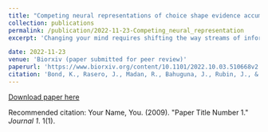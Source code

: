 ```yaml
---
title: "Competing neural representations of choice shape evidence accumulation in humans"
collection: publications
permalink: /publication/2022-11-23-Competing_neural_representation
excerpt: 'Changing your mind requires shifting the way streams of information lead to a decision. Using in silico experiments we show how the cortico-basal ganglia-thalamic (CBGT) circuits can feasibly implement shifts in the evidence accumulation process. When action contingencies change, dopaminergic plasticity redirects the balance of power, both within and between action representations, to divert the flow of evidence from one option to another. This finding predicts that when competition between action representations is highest, the rate of evidence accumulation is lowest. We then validate this prediction in a sample of homo sapiens as they perform an adaptive decision-making task while whole-brain hemodynamic responses are recorded. These results paint a holistic picture of how CBGT circuits manage and adapt the evidence accumulation process in mammals.'

date: 2022-11-23
venue: 'Biorxiv (paper submitted for peer review)'
paperurl: 'https://www.biorxiv.org/content/10.1101/2022.10.03.510668v2'
citation: 'Bond, K., Rasero, J., Madan, R., Bahuguna, J., Rubin, J., & Verstynen, T. (2022). Competition between action plans tracks with evidence accumulation during flexible decision-making.'
---
```



[Download paper here](https://www.biorxiv.org/content/10.1101/2022.10.03.510668v2)

Recommended citation: Your Name, You. (2009). "Paper Title Number 1." <i>Journal 1</i>. 1(1).
